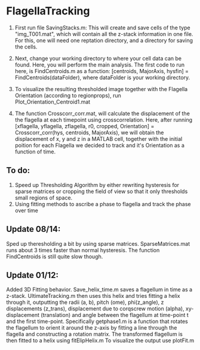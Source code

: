 # FlagellaTracking

1. First run file SavingStacks.m: This will create and save cells of the type "img_T001.mat", which will contain all the z-stack information in one file.
For this, one will need one reptation directory, and a directory for saving the cells. 

2. Next, change your working directory to where your cell data can be found. Here, you will perform the main analysis. The first code to run here, is FindCentroids.m as a function: [centroids, MajorAxis, hysfin] = FindCentroids(dataFolder), where dataFolder is your working directory. 

3. To visualize the resulting thresholded image together with the Flagella Orientation (according to regionprops), run Plot_Orientation_Centroid1.mat

4. The function Crosscorr_corr.mat, will calculate the displacement of the the flagella at each timepoint using crosscorrelation. Here, after running [xflagella, yflagella, zflagella, r0, cropped, Orientation] = Crosscorr_corr(hys, centroids, MajorAxis), we will obtain the displacement of x, y and z in a MATLAB cell, together with the initial poition for each Flagella we decided to track and it's Orientation as a function of time.

## To do: 
1) Speed up Thresholding Algorithm by either rewriting hysteresis for sparse matrices or cropping the field of view so that it only thresholds small regions of space. 
2) Using fitting methods to ascribe a phase to flagella and track the phase over time


## Update 08/14: 

Sped up theresholding a bit by using sparse matrices. SparseMatrices.mat runs about 3 times faster than normal hysteresis. The function FindCentroids is still quite slow though.

## Update 01/12:

Added 3D Fitting behavior. Save_helix_time.m saves a flagellum in time as a z-stack. UltimateTracking.m then uses this helix and tries fitting a helix through it, outputting the radii (a, b), pitch (ome), phi(z_angle), z displacements (z_trans), displacement due to corqscrew motion (alpha), xy-displacement (translation) and angle between the flagellum at time-point t and the first time-point.
Specifically getphase1.m is a function that rotates the flagellum to orient it around the z-axis by fitting a line through the flagella and constructing a rotation matrix. The transformed flagellum is then fitted to a helix using fitElipHelix.m
To visualize the output use plotFit.m
